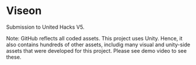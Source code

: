 # Viseon

Submission to United Hacks V5.

Note: GitHub reflects all coded assets. This project uses Unity. Hence, it also contains hundreds of other assets, includig many visual and unity-side assets that were developed for this project. Please see demo video to see these.  
